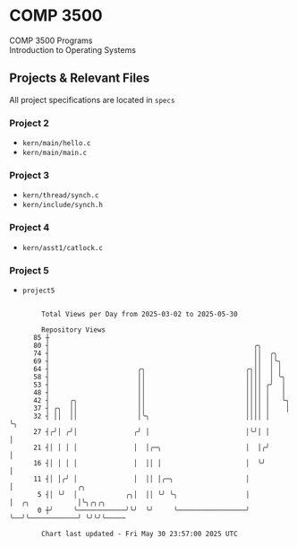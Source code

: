 # COMP 3500
COMP 3500 Programs  
Introduction to Operating Systems  
## Projects & Relevant Files
All project specifications are located in `specs`
### Project 2
- `kern/main/hello.c`
- `kern/main/main.c`
### Project 3
- `kern/thread/synch.c`
- `kern/include/synch.h`
### Project 4
- `kern/asst1/catlock.c`
### Project 5
- `project5`

```

        Total Views per Day from 2025-03-02 to 2025-05-30

        Repository Views
      85 ┼
      80 ┤                                                   ╭╮
      74 ┤                                                   ││  ╭╮
      69 ┤                                                   ││  │╰╮
      64 ┤                      ╭╮                         ╭╮││  │ │
      58 ┤                      ││                         ││││  │ ╰╮
      53 ┤                      ││                         ││││ ╭╯  │
      48 ┤                      ││                         ││││ │   │
      42 ┤     ╭╮               ││                         ││││ │   ╰╮
      37 ┤ ╭╮  ││               ││                         ││││ │    │
      32 ┤ ││  ││               │╰╮                        ││││ │    ╰╮
      27 ┤╭╯│ ╭╯│              ╭╯ │                        │╰╯│ │     │
      21 ┤│ │ │ │              │  │╭─╮                     │  │╭╯     │
      16 ┤│ │ │ │              │  ││ │                     │  ╰╯      │
      11 ┤│ │╭╯ │              │  ││ │╭─╮                  │          │                ╭╮
       5 ┤│ ╰╯  │            ╭╮│  ││ ╰╯ ╰╮                 │          │  ╭╮            │╰╮╭╮╭╮
       0 ┼╯     ╰────────────╯╰╯  ╰╯     ╰─────────────────╯          ╰──╯╰────────────╯ ╰╯╰╯╰─────

        Chart last updated - Fri May 30 23:57:00 2025 UTC
        
```
